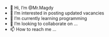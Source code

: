 - 👋 Hi, I’m @Mr.Magdy
- 👀 I’m interested in posting updated vacancies
- 🌱 I’m currently learning programming 
- 💞️ I’m looking to collaborate on ...
- 📫 How to reach me ...

<!---
MrMagdycom/MrMagdycom is a ✨ special ✨ repository because its `README.md` (this file) appears on your GitHub profile.
You can click the Preview link to take a look at your changes.
--->
